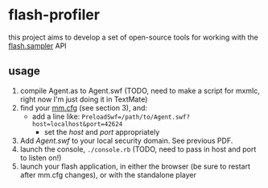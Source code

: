 flash-profiler
==============

this project aims to develop a set of open-source tools for working with the 
[flash.sampler](http://livedocs.adobe.com/flash/9.0/ActionScriptLangRefV3/flash/sampler/package-detail.html) API


usage
-----

1. compile Agent.as to Agent.swf (TODO, need to make a script for mxmlc, right now I'm just doing it in TextMate)
2. find your [mm.cfg](http://www.adobe.com/devnet/flashplayer/articles/flash_player_admin_guide/flash_player_admin_guide.pdf) (see section 3), and:
    * add a line like: `PreloadSwf=/path/to/Agent.swf?host=localhost&port=42624`
        * set the _host_ and _port_ appropriately
3. Add *Agent.swf* to your local security domain. See previous PDF.    
3. launch the console, `./console.rb` (TODO, need to pass in host and port to listen on!)
4. launch your flash application, in either the browser (be sure to restart after mm.cfg changes), or with the standalone player    

